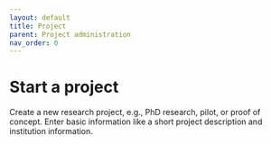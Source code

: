 ```yaml
---
layout: default
title: Project
parent: Project administration
nav_order: 0
---
```


# Start a project

Create a new research project, e.g., PhD research, pilot, or proof of concept. Enter basic information like a short project description and institution information.
